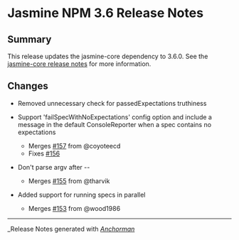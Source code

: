 # Jasmine NPM 3.6 Release Notes

## Summary

This release updates the jasmine-core dependency to 3.6.0. See the
[jasmine-core release notes](https://github.com/pivotal/jasmine/blob/main/release_notes/3.6.0.md)
for more information.

## Changes

* Removed unnecessary check for passedExpectations truthiness

* Support 'failSpecWithNoExpectations' config option and include a message in the default ConsoleReporter when a spec contains no expectations
    * Merges [#157](https://github.com/jasmine/jasmine-npm/pull/157) from @coyoteecd
    * Fixes [#156](https://github.com/jasmine/jasmine-npm/issues/156)

* Don't parse argv after --
    * Merges [#155](https://github.com/jasmine/jasmine-npm/pull/155) from @tharvik

* Added support for running specs in parallel
    *  Merges [#153](https://github.com/jasmine/jasmine-npm/pull/153) from @wood1986

------

_Release Notes generated with _[Anchorman](http://github.com/infews/anchorman)_

